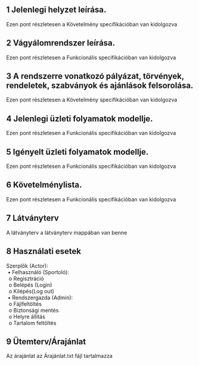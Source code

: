 ## 1 Jelenlegi helyzet leírása.</br>

Ezen pont részletesen a Követelmény specifikációban van kidolgozva

## 2 Vágyálomrendszer leírása.</br>

Ezen pont részletesen a Funkcionális specifikációban van kidolgozva

## 3 A rendszerre vonatkozó pályázat, törvények, rendeletek, szabványok és ajánlások felsorolása.</br>

Ezen pont részletesen a Követelmény specifikációban van kidolgozva

## 4 Jelenlegi üzleti folyamatok modellje.</br>

Ezen pont részletesen a Funkcionális specifikációban van kidolgozva

## 5 Igényelt üzleti folyamatok modellje.</br>

Ezen pont részletesen a Funkcionális specifikációban van kidolgozva

## 6 Követelménylista.</br>

Ezen pont részletesen a Funkcionális specifikációban van kidolgozva

## 7 Látványterv

A látványterv a látványterv mappában van benne

## 8 Használati esetek

Szerplők (Actor):</br>
&nbsp;•	Felhasználó (Sportoló):</br>
&ensp;o	Regisztráció</br>
&ensp;o	Belépés (Login)</br>
&ensp;o	Kilépés(Log out)</br>
&nbsp;•	Rendszergazda (Admin):</br>
&ensp;o	Fájlfeltöltés</br>
&ensp;o	Biztonsági mentés</br>
&ensp;o	Helyre állítás</br>
&ensp;o	Tartalom feltöltés</br>

## 9 Ütemterv/Árajánlat

Az árajánlat az Árajánlat.txt fájl tartalmazza
